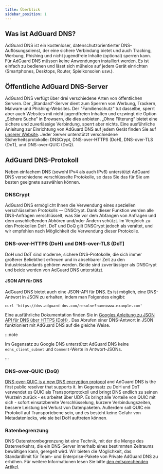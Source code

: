 ```yaml
---
title: Überblick
sidebar_position: 1
---
```


## Was ist AdGuard DNS?

AdGuard DNS ist ein kostenloser, datenschutzorientierter DNS-Auflösungsdienst, der eine sichere Verbindung bietet und auch Tracking, Werbung, Phishing und nicht jugendfreie Inhalte (optional) sperren kann. Für AdGuard DNS müssen keine Anwendungen installiert werden. Es ist einfach zu bedienen und lässt sich mühelos auf jedem Gerät einrichten (Smartphones, Desktops, Router, Spielkonsolen usw.).

## Öffentliche AdGuard DNS-Server

AdGuard DNS verfügt über drei verschiedene Arten von öffentlichen Servern. Der „Standard”-Server dient zum Sperren von Werbung, Trackern, Malware und Phishing-Websites. Der "Familienschutz" tut dasselbe, sperrt aber auch Websites mit nicht jugendfreien Inhalten und erzwingt die Option „Sichere Suche” in Browsern, die dies anbieten. „Ohne Filterung” bietet eine sichere und zuverlässige Verbindung, sperrt aber nichts. Eine ausführliche Anleitung zur Einrichtung von AdGuard DNS auf jedem Gerät finden Sie auf [unserer Website](https://adguard-dns.io/public-dns.html). Jeder Server unterstützt verschiedene Sicherheitsprotokolle: DNSCrypt, DNS-over-HTTPS (DoH), DNS-over-TLS (DoT), und DNS-over-QUIC (DoQ).

## AdGuard DNS-Protokoll

Neben einfachem DNS (sowohl IPv4 als auch IPv6) unterstützt AdGuard DNS verschiedene verschlüsselte Protokolle, so dass Sie das für Sie am besten geeignete auswählen können.

### DNSCrypt

AdGuard DNS ermöglicht Ihnen die Verwendung eines speziellen verschlüsselten Protokolls — DNSCrypt. Dank dieser Funktion werden alle DNS-Anfragen verschlüsselt, was Sie vor dem Abfangen von Anfragen und dem anschließenden Abhören und/oder Ändern schützt. Im Vergleich zu den Protokollen DoH, DoT und DoQ gilt DNSCrypt jedoch als veraltet, und wir empfehlen nach Möglichkeit die Verwendung dieser Protokolle.

### DNS-over-HTTPS (DoH) und DNS-over-TLS (DoT)

DoH und DoT sind moderne, sichere DNS-Protokolle, die sich immer größerer Beliebtheit erfreuen und in absehbarer Zeit zu den Industriestandards gehören werden. Beide sind zuverlässiger als DNSCrypt und beide werden von AdGuard DNS unterstützt.

#### JSON API für DNS

AdGuard DNS bietet auch eine JSON-API für DNS. Es ist möglich, eine DNS-Antwort in JSON zu erhalten, indem man Folgendes eingibt:

```text
curl 'https://dns.adguard-dns.com/resolve?name=www.example.com'
```

Eine ausführliche Dokumentation finden Sie in [Googles Anleitung zu JSON API für DNS über HTTPS (DoH) ](https://developers.google.com/speed/public-dns/docs/doh/json). Das Abrufen einer DNS-Antwort in JSON funktioniert mit AdGuard DNS auf die gleiche Weise.

:::note

Im Gegensatz zu Google DNS unterstützt AdGuard DNS keine `edns_client_subnet` und `Comment`-Werte in Antwort-JSONs.

:::

### DNS-over-QUIC (DoQ)

[DNS-over-QUIC is a new DNS encryption protocol](https://adguard-dns.io/en/blog/dns-over-quic.html) and AdGuard DNS is the first public resolver that supports it. Im Gegensatz zu DoH und DoT verwendet es QUIC als Transportprotokoll und bringt DNS endlich zu seinen Wurzeln zurück - es arbeitet über UDP. Es bringt alle Vorteile von QUIC mit sich - sofort einsatzbereite Verschlüsselung, kürzere Verbindungszeiten, bessere Leistung bei Verlust von Datenpaketen. Außerdem soll QUIC ein Protokoll auf Transportebene sein, und es besteht keine Gefahr von Metadatenlecks, wie sie bei DoH auftreten können.

### Ratenbegrenzung

DNS-Datenstrombegrenzung ist eine Technik, mit der die Menge des Datenverkehrs, die ein DNS-Server innerhalb eines bestimmten Zeitraums bewältigen kann, geregelt wird. Wir bieten die Möglichkeit, das Standardlimit für Team- und Enterprise-Pakete von Private AdGuard DNS zu erhöhen. Für weitere Informationen lesen Sie bitte [den entsprechenden Artikel](/private-dns/server-and-settings/rate-limit.md).
